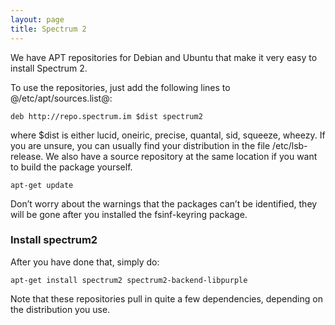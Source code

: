 ```yaml
---
layout: page
title: Spectrum 2
---
```


We have APT repositories for Debian and Ubuntu that make it very easy to install Spectrum 2.

To use the repositories, just add the following lines to @/etc/apt/sources.list@:

	deb http://repo.spectrum.im $dist spectrum2

where $dist is either lucid, oneiric, precise, quantal, sid, squeeze, wheezy. If you are unsure, you can usually find your distribution in the file /etc/lsb-release. We also have a source repository at the same location if you want to build the package yourself.

	apt-get update

Don’t worry about the warnings that the packages can’t be identified, they will be gone after you installed the fsinf-keyring package.

### Install spectrum2

After you have done that, simply do:

	apt-get install spectrum2 spectrum2-backend-libpurple

Note that these repositories pull in quite a few dependencies, depending on the distribution you use.

